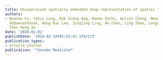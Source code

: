 ```yaml
---
title: Unsupervised spatially embedded deep representation of spatial transcriptomics
authors:
- Huazhu Fu, Yahui Long, Kok Siong Ang, Raman Sethi, Kelvin Chong, Mengwei Li, Rom
  Uddamvathanak, Hong Kai Lee, Jingjing Ling, Ao Chen, Ling Shao, Longqi Liu & Jinmiao
  Chen Hang Xu
date: '2024-01-01'
publishDate: '2024-02-10T01:53:47.376217Z'
publication_types:
- article-journal
publication: '*Genome Medicine*'
---
```

